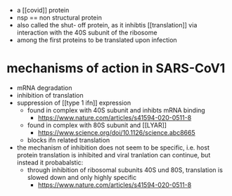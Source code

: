 - a [[covid]] protein
- nsp == non structural protein
- also called the shut- off protein, as it inhibtis [[translation]] via interaction with the 40S subunit of the ribosome
- among the first proteins to be translated upon infection

# mechanisms of action in SARS-CoV1
- mRNA degradation 
- inhibition of translation 
- suppression of [[type 1 ifn]] expression 
	- found in complex with 40S subunit and inhibts mRNA binding
		- https://www.nature.com/articles/s41594-020-0511-8
	- found in complex with 80S subunit and [[LYAR]]
		- https://www.science.org/doi/10.1126/science.abc8665
	- blocks ifn related translation
- the mechanism of inhibition does not seem to be specific, i.e. host protein translation is inhibited and viral tranlation can continue, but instead it probabalstic:
	- through inhibition of ribosomal subunits 40S und 80S, translation is slowed down and only highly specific 
		- https://www.nature.com/articles/s41594-020-0511-8